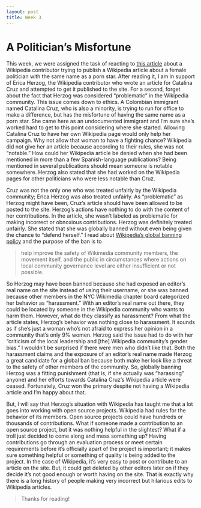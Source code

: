 ```yaml
---
layout: post
title: Week 3
---
```


# A Politician’s Misfortune

This week, we were assigned the task of reacting to [this article](https://qz.com/1352568/running-for-office-is-hard-when-you-have-a-porn-stars-name-this-makes-it-worse/) about a Wikipedia contributor trying to publish a Wikipedia article about a female politician with the same name as a porn star. After reading it, I am in support of Erica Herzog, the Wikipedia contributor who wrote an article for Catalina Cruz and attempted to get it published to the site. For a second, forget about the fact that Herzog was considered “problematic” in the Wikipedia community. This issue comes down to ethics. A Colombian immigrant named Catalina Cruz, who is also a minority, is trying to run for office to make a difference, but has the misfortune of having the same name as a porn star. She came here as an undocumented immigrant and I’m sure she’s worked hard to get to this point considering where she started. Allowing Catalina Cruz to have her own Wikipedia page would only help her campaign. Why not allow that woman to have a fighting chance? Wikipedia did not give her an article because according to their rules, she was not “notable.” How could her Wikipedia article be denied when she had been mentioned in more than a few Spanish-language publications? Being mentioned in several publications should mean someone is notable somewhere. Herzog also stated that she had worked on the Wikipedia pages for other politicians who were less notable than Cruz. 

Cruz was not the only one who was treated unfairly by the Wikipedia community; Erica Herzog was also treated unfairly. As “problematic” as Herzog might have been, Cruz’s article should have been allowed to be posted to the site. Herzog’s actions have nothing to do with the content of her contributions. In the article, she wasn’t labeled as problematic for making incorrect or obnoxious contributions. Herzog was definitely treated unfairly. She stated that she was globally banned without even being given the chance to “defend herself.” I read about [Wikipedia’s global banning policy](https://meta.m.wikimedia.org/wiki/WMF_Global_Ban_Policy) and the purpose of the ban is to 
> help improve the safety of Wikimedia community members, the movement itself, and the public in circumstances where actions on local community governance level are either insufficient or not possible.

So Herzog may have been banned because she had exposed an editor’s real name on the site instead of using their username, or she was banned because other members in the NYC Wikimedia chapter board categorized her behavior as “harassment.” With an editor’s real name out there, they could be located by someone in the Wikipedia community who wants to harm them. However, what do they classify as harassment? From what the article states, Herzog’s behavior was nothing close to harassment. It sounds as if she’s just a woman who’s not afraid to express her opinion in a community that’s only 9% women. Herzog said the issue had to do with her “criticism of the local leadership and [the] Wikipedia community’s gender bias.” I wouldn’t be surprised if there were men who didn’t like that. Both the harassment claims and the exposure of an editor’s real name made Herzog a great candidate for a global ban because both make her look like a threat to the safety of other members of the community. So, globally banning Herzog was a fitting punishment (that is, if she actually was “harassing” anyone) and her efforts towards Catalina Cruz’s Wikipedia article were ceased. Fortunately, Cruz won the primary despite not having a Wikipedia article and I’m happy about that. 

But, I will say that Herzog’s situation with Wikipedia has taught me that a lot goes into working with open source projects. Wikipedia had rules for the behavior of its members. Open source projects could have hundreds or thousands of contributions. What if someone made a contribution to an open source project, but it was nothing helpful in the slightest? What if a troll just decided to come along and mess something up? Having contributions go through an evaluation process or meet certain requirements before it’s officially apart of the project is important; it makes sure something helpful or something of quality is being added to the project. In the case of Wikipedia, it’s very easy to post or contribute to an article on the site. But, it could get deleted by other editors later on if they decide it’s not good enough or worth having on the site. That is exactly why there is a long history of people making very incorrect but hilarious edits to Wikipedia articles. 

> Thanks for reading!
